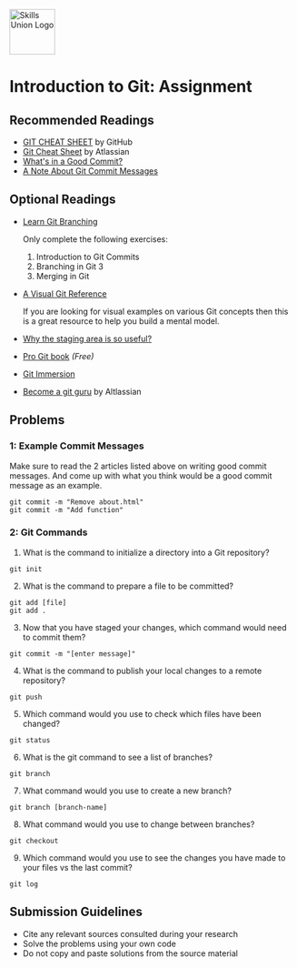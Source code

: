 [<img src="assets/images/su-logo.png" alt="Skills Union Logo" height="80px" />](https://www.skillsunion.com/)

# Introduction to Git: Assignment

## Recommended Readings

- [GIT CHEAT SHEET](https://education.github.com/git-cheat-sheet-education.pdf) by GitHub
- [Git Cheat Sheet](https://www.atlassian.com/dam/jcr:e7e22f25-bba2-4ef1-a197-53f46b6df4a5/SWTM-2088_Atlassian-Git-Cheatsheet.pdf) by Atlassian
- [What's in a Good Commit?](http://dev.solita.fi/2013/07/04/whats-in-a-good-commit.html)
- [A Note About Git Commit Messages](http://tbaggery.com/2008/04/19/a-note-about-git-commit-messages.html)

## Optional Readings

- [Learn Git Branching](https://learngitbranching.js.org/)

  Only complete the following exercises:
  1. Introduction to Git Commits
  2. Branching in Git 3
  3. Merging in Git
- [A Visual Git Reference](http://marklodato.github.io/visual-git-guide/index-en.html)

  If you are looking for visual examples on various Git concepts then this is a great resource to help you build a mental model.
- [Why the staging area is so useful?](https://gitolite.com/uses-of-index.html)
- [Pro Git book](https://git-scm.com/book/en/v2) _(Free)_
- [Git Immersion](https://gitimmersion.com/index.html)
- [Become a git guru](https://www.atlassian.com/git/tutorials) by Altlassian

## Problems

### 1: Example Commit Messages

Make sure to read the 2 articles listed above on writing good commit messages. And come up with what you think would be a good commit message as an example.

```
git commit -m "Remove about.html"
git commit -m "Add function"
```

### 2: Git Commands

1. What is the command to initialize a directory into a Git repository?

```
git init
```

2. What is the command to prepare a file to be committed?

```
git add [file]
git add . 
```

3. Now that you have staged your changes, which command would need to commit them?

```
git commit -m "[enter message]"
```

4. What is the command to publish your local changes to a remote repository?

```
git push
```

5. Which command would you use to check which files have been changed?

```
git status
```

6. What is the git command to see a list of branches?

```
git branch
```

7. What command would you use to create a new branch?

```
git branch [branch-name]
```

8. What command would you use to change between branches?

```
git checkout
```

9. Which command would you use to see the changes you have made to your files vs the last commit?

```
git log
```

## Submission Guidelines

- Cite any relevant sources consulted during your research
- Solve the problems using your own code
- Do not copy and paste solutions from the source material